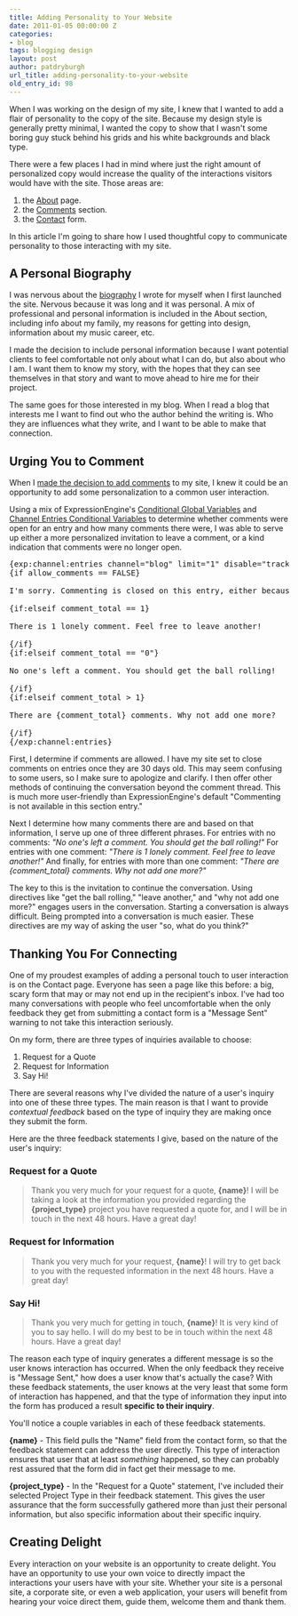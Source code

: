 ```yaml
---
title: Adding Personality to Your Website
date: 2011-01-05 00:00:00 Z
categories:
- blog
tags: blogging design
layout: post
author: patdryburgh
url_title: adding-personality-to-your-website
old_entry_id: 98
---
```


When I was working on the design of my site, I knew that I wanted to add a flair of personality to the copy of the site. Because my design style is generally pretty minimal, I wanted the copy to show that I wasn't some boring guy stuck behind his grids and his white backgrounds and black type.

There were a few places I had in mind where just the right amount of personalized copy would increase the quality of the interactions visitors would have with the site. Those areas are: 

1. the [About](http://patdryburgh.com/about/) page.
2. the [Comments](#comments) section.
3. the [Contact](http://patdryburgh.com/contact/) form.

In this article I'm going to share how I used thoughtful copy to communicate personality to those interacting with my site.

## A Personal Biography

I was nervous about the [biography](http://patdryburgh.com/about/) I wrote for myself when I first launched the site. Nervous because it was long and it was personal. A mix of professional and personal information is included in the About section, including info about my family, my reasons for getting into design, information about my music career, etc.

I made the decision to include personal information because I want potential clients to feel comfortable not only about what I can do, but also about who I am. I want them to know my story, with the hopes that they can see themselves in that story and want to move ahead to hire me for their project.

The same goes for those interested in my blog. When I read a blog that interests me I want to find out who the author behind the writing is. Who they are influences what they write, and I want to be able to make that connection.

## Urging You to Comment

When I [made the decision to add comments](http://patdryburgh.com/blog/redesign-highlights/) to my site, I knew it could be an opportunity to add some personalization to a common user interaction.

Using a mix of ExpressionEngine's [Conditional Global Variables](http://expressionengine.com/user_guide/templates/globals/conditionals.html) and [Channel Entries Conditional Variables](http://expressionengine.com/user_guide/modules/channel/conditional_variables.html) to determine whether comments were open for an entry and how many comments there were, I was able to serve up either a more personalized invitation to leave a comment, or a kind indication that comments were no longer open.

<pre>
&#123;exp:channel:entries channel="blog" limit="1" disable="trackbacks|member_data|pagination"}
&#123;if allow_comments == FALSE}

I'm sorry. Commenting is closed on this entry, either because it is more than 30 days old, or simply because I have turned comments off. If you'd like to continue the conversation, please feel free to <a href="http://patdryburgh.com/contact/">contact me directly</a> or strike up a conversation on <a href="http://twitter.com/patdryburgh">Twitter</a>!

&#123;if:elseif comment_total == 1}

There is 1 lonely comment. Feel free to leave another!

&#123;/if}
&#123;if:elseif comment_total == "0"}

No one's left a comment. You should get the ball rolling!

&#123;/if}
&#123;if:elseif comment_total > 1}

There are &#123;comment_total} comments. Why not add one more?

&#123;/if} 
&#123;/exp:channel:entries}
</pre>

First, I determine if comments are allowed. I have my site set to close comments on entries once they are 30 days old. This may seem confusing to some users, so I make sure to apologize and clarify. I then offer other methods of continuing the conversation beyond the comment thread. This is much more user-friendly than ExpressionEngine's default "Commenting is not available in this section entry."

Next I determine how many comments there are and based on that information, I serve up one of three different phrases. For entries with no comments: *"No one's left a comment. You should get the ball rolling!"* For entries with one comment: *"There is 1 lonely comment. Feel free to leave another!"* And finally, for entries with more than one comment: *"There are &#123;comment_total} comments. Why not add one more?"*

The key to this is the invitation to continue the conversation. Using directives like "get the ball rolling," "leave another," and "why not add one more?" engages users in the conversation. Starting a conversation is always difficult. Being prompted into a conversation is much easier. These directives are my way of asking the user "so, what do you think?"

## Thanking You For Connecting

One of my proudest examples of adding a personal touch to user interaction is on the Contact page. Everyone has seen a page like this before: a big, scary form that may or may not end up in the recipient's inbox. I've had too many conversations with people who feel uncomfortable when the only feedback they get from submitting a contact form is a "Message Sent" warning to not take this interaction seriously.

On my form, there are three types of inquiries available to choose: 

1. Request for a Quote
2. Request for Information
3. Say Hi!

There are several reasons why I've divided the nature of a user's inquiry into one of these three types. The main reason is that I want to provide *contextual feedback* based on the type of inquiry they are making once they submit the form.

Here are the three feedback statements I give, based on the nature of the user's inquiry: 

### Request for a Quote

>Thank you very much for your request for a quote, <strong>&#123;name}</strong>! I will be taking a look at the information you provided regarding the <strong>&#123;project_type}</strong> project you have requested a quote for, and I will be in touch in the next 48 hours. Have a great day!

### Request for Information

>Thank you very much for your request, <strong>&#123;name}</strong>! I will try to get back to you with the requested information in the next 48 hours. Have a great day!

### Say Hi!

>Thank you very much for getting in touch, <strong>&#123;name}</strong>! It is very kind of you to say hello. I will do my best to be in touch within the next 48 hours. Have a great day!

The reason each type of inquiry generates a different message is so the user knows interaction has occurred. When the only feedback they receive is "Message Sent," how does a user know that's actually the case? With these feedback statements, the user knows at the very least that some form of interaction has happened, and that the type of information they input into the form has produced a result **specific to their inquiry**.

You'll notice a couple variables in each of these feedback statements. 

**&#123;name}** - This field pulls the "Name" field from the contact form, so that the feedback statement can address the user directly. This type of interaction ensures that user that at least *something* happened, so they can probably rest assured that the form did in fact get their message to me.

**&#123;project_type}** - In the "Request for a Quote" statement, I've included their selected Project Type in their feedback statement. This gives the user assurance that the form successfully gathered more than just their personal information, but also specific information about their specific inquiry.

## Creating Delight

Every interaction on your website is an opportunity to create delight. You have an opportunity to use your own voice to directly impact the interactions your users have with your site. Whether your site is a personal site, a corporate site, or even a web application, your users will benefit from hearing your voice direct them, guide them, welcome them and thank them.